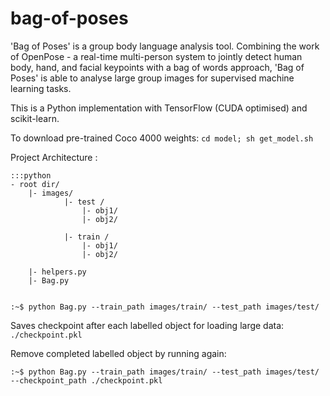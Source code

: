 # bag-of-poses

'Bag of Poses' is a group body language analysis tool. Combining the work of OpenPose - a real-time multi-person system to jointly detect human body, hand, and facial keypoints with a bag of words approach, 'Bag of Poses' is able to analyse large group images for supervised machine learning tasks.

This is a Python implementation with TensorFlow (CUDA optimised) and scikit-learn.

To download pre-trained Coco 4000 weights: `cd model; sh get_model.sh`


Project Architecture : 

	:::python 
	- root dir/
		|- images/
				|- test /
					|- obj1/
					|- obj2/

				|- train /
					|- obj1/
					|- obj2/

		|- helpers.py
		|- Bag.py 


	:~$ python Bag.py --train_path images/train/ --test_path images/test/

Saves checkpoint after each labelled object for loading large data:  `./checkpoint.pkl ` 

Remove completed labelled object by running again: 

`:~$ python Bag.py --train_path images/train/ --test_path images/test/ --checkpoint_path ./checkpoint.pkl`
